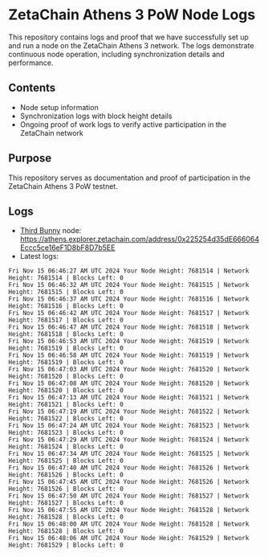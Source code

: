 # ZetaChain Athens 3 PoW Node Logs
This repository contains logs and proof that we have successfully set up and run a node on the ZetaChain Athens 3 network. The logs demonstrate continuous node operation, including synchronization details and performance.

## Contents
- Node setup information
- Synchronization logs with block height details
- Ongoing proof of work logs to verify active participation in the ZetaChain network

## Purpose
This repository serves as documentation and proof of participation in the ZetaChain Athens 3 PoW testnet.

## Logs

- [Third Bunny](https://thirdbunny.xyz/) node: https://athens.explorer.zetachain.com/address/0x225254d35dE666064Eccc5ce16eF1D8bF8D7b5EE
- Latest logs:
```
Fri Nov 15 06:46:27 AM UTC 2024 Your Node Height: 7681514 | Network Height: 7681514 | Blocks Left: 0
Fri Nov 15 06:46:32 AM UTC 2024 Your Node Height: 7681515 | Network Height: 7681515 | Blocks Left: 0
Fri Nov 15 06:46:37 AM UTC 2024 Your Node Height: 7681516 | Network Height: 7681516 | Blocks Left: 0
Fri Nov 15 06:46:42 AM UTC 2024 Your Node Height: 7681517 | Network Height: 7681517 | Blocks Left: 0
Fri Nov 15 06:46:47 AM UTC 2024 Your Node Height: 7681518 | Network Height: 7681518 | Blocks Left: 0
Fri Nov 15 06:46:53 AM UTC 2024 Your Node Height: 7681519 | Network Height: 7681519 | Blocks Left: 0
Fri Nov 15 06:46:58 AM UTC 2024 Your Node Height: 7681519 | Network Height: 7681519 | Blocks Left: 0
Fri Nov 15 06:47:03 AM UTC 2024 Your Node Height: 7681520 | Network Height: 7681520 | Blocks Left: 0
Fri Nov 15 06:47:08 AM UTC 2024 Your Node Height: 7681520 | Network Height: 7681520 | Blocks Left: 0
Fri Nov 15 06:47:13 AM UTC 2024 Your Node Height: 7681521 | Network Height: 7681521 | Blocks Left: 0
Fri Nov 15 06:47:19 AM UTC 2024 Your Node Height: 7681522 | Network Height: 7681522 | Blocks Left: 0
Fri Nov 15 06:47:24 AM UTC 2024 Your Node Height: 7681523 | Network Height: 7681523 | Blocks Left: 0
Fri Nov 15 06:47:29 AM UTC 2024 Your Node Height: 7681524 | Network Height: 7681524 | Blocks Left: 0
Fri Nov 15 06:47:34 AM UTC 2024 Your Node Height: 7681525 | Network Height: 7681525 | Blocks Left: 0
Fri Nov 15 06:47:40 AM UTC 2024 Your Node Height: 7681526 | Network Height: 7681526 | Blocks Left: 0
Fri Nov 15 06:47:45 AM UTC 2024 Your Node Height: 7681526 | Network Height: 7681526 | Blocks Left: 0
Fri Nov 15 06:47:50 AM UTC 2024 Your Node Height: 7681527 | Network Height: 7681527 | Blocks Left: 0
Fri Nov 15 06:47:55 AM UTC 2024 Your Node Height: 7681528 | Network Height: 7681528 | Blocks Left: 0
Fri Nov 15 06:48:00 AM UTC 2024 Your Node Height: 7681528 | Network Height: 7681528 | Blocks Left: 0
Fri Nov 15 06:48:06 AM UTC 2024 Your Node Height: 7681529 | Network Height: 7681529 | Blocks Left: 0
```
